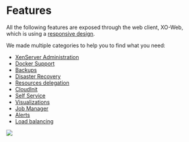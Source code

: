 # Features

All the following features are exposed through the web client, XO-Web, which is using a [responsive design](https://xen-orchestra.com/blog/xen-orchestra-responsive-design/).

We made multiple categories to help you to find what you need:

* [XenServer Administration](administration.html)
* [Docker Support](docker_support.html)
* [Backups](backups.html)
* [Disaster Recovery](disaster_recovery.html)
* [Resources delegation](resources_delegation.html)
* [CloudInit](cloudinit.md)
* [Self Service](self_service.html)
* [Visualizations](visualizations.html)
* [Job Manager](scheduler.html)
* [Alerts](alerts.html)
* [Load balancing](load_balancing.html)

![](./assets/xo5tablet.jpg)
